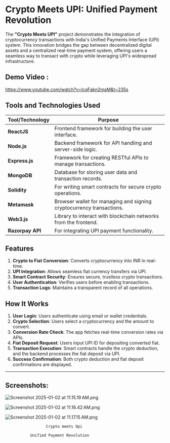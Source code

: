 # Crypto Meets UPI: Unified Payment Revolution

The **"Crypto Meets UPI"** project demonstrates the integration of cryptocurrency transactions with India's Unified Payments Interface (UPI) system. This innovation bridges the gap between decentralized digital assets and a centralized real-time payment system, offering users a seamless way to transact with crypto while leveraging UPI's widespread infrastructure.

## Demo Video :

https://www.youtube.com/watch?v=lcqFakn2maM&t=235s

## **Tools and Technologies Used**

| **Tool/Technology** | **Purpose** |
| --- | --- |
| **ReactJS** | Frontend framework for building the user interface. |
| **Node.js** | Backend framework for API handling and server-side logic. |
| **Express.js** | Framework for creating RESTful APIs to manage transactions. |
| **MongoDB** | Database for storing user data and transaction records. |
| **Solidity** | For writing smart contracts for secure crypto operations. |
| **Metamask** | Browser wallet for managing and signing cryptocurrency transactions. |
| **Web3.js** | Library to interact with blockchain networks from the frontend. |
| **Razorpay API** | For integrating UPI payment functionality. |

## **Features**

1. **Crypto to Fiat Conversion**: Converts cryptocurrency into INR in real-time.
2. **UPI Integration**: Allows seamless fiat currency transfers via UPI.
3. **Smart Contract Security**: Ensures secure, trustless crypto transactions.
4. **User Authentication**: Verifies users before enabling transactions.
5. **Transaction Logs**: Maintains a transparent record of all operations.

## **How It Works**

1. **User Login**: Users authenticate using email or wallet credentials.
2. **Crypto Selection**: Users select a cryptocurrency and the amount to convert.
3. **Conversion Rate Check**: The app fetches real-time conversion rates via APIs.
4. **Fiat Deposit Request**: Users input UPI ID for depositing converted fiat.
5. **Transaction Execution**: Smart contracts handle the crypto deduction, and the backend processes the fiat deposit via UPI.
6. **Success Confirmation**: Both crypto deduction and fiat deposit confirmations are displayed.

---

## **Screenshots:**

![Screenshot 2025-01-02 at 11.15.19 AM.png](https://prod-files-secure.s3.us-west-2.amazonaws.com/79acf719-ee15-4ffd-a8ab-776e70b1b45e/2b63f35c-7b85-462b-838c-7836b174ab59/Screenshot_2025-01-02_at_11.15.19_AM.png)

![Screenshot 2025-01-02 at 11.16.42 AM.png](https://prod-files-secure.s3.us-west-2.amazonaws.com/79acf719-ee15-4ffd-a8ab-776e70b1b45e/c301e614-607e-4698-93e7-e121dcd04bb1/Screenshot_2025-01-02_at_11.16.42_AM.png)

![Screenshot 2025-01-02 at 11.17.15 AM.png](https://prod-files-secure.s3.us-west-2.amazonaws.com/79acf719-ee15-4ffd-a8ab-776e70b1b45e/b8cedc1b-eeac-4975-a7c4-0c7e66e8e512/Screenshot_2025-01-02_at_11.17.15_AM.png)

                      Crypto meets Upi 

               Unified Payment Revolution
